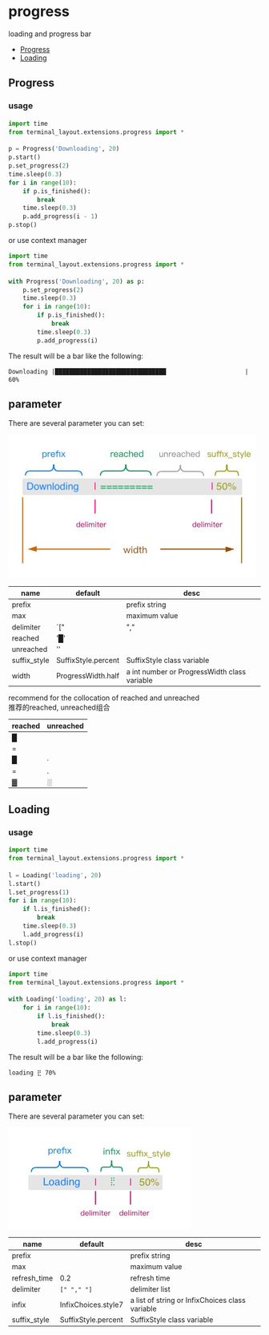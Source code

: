 # progress
loading and progress bar

* [Progress](#Progress)
* [Loading](#Loading)

## Progress

### usage

```python
import time
from terminal_layout.extensions.progress import *

p = Progress('Downloading', 20)
p.start()
p.set_progress(2)
time.sleep(0.3)
for i in range(10):
    if p.is_finished():
        break
    time.sleep(0.3)
    p.add_progress(i - 1)
p.stop()
```

or use context manager
```python
import time
from terminal_layout.extensions.progress import *

with Progress('Downloading', 20) as p:
    p.set_progress(2)
    time.sleep(0.3)
    for i in range(10):
        if p.is_finished():
            break
        time.sleep(0.3)
        p.add_progress(i)
```

The result will be a bar like the following:

```
Downloading |███████████████████████████████                      |  60%
```

## parameter
There are several parameter you can set:

![](../../../pic/progress.jpg)

| name          | default              | desc                                         |
|---------------|----------------------|----------------------------------------------|
| prefix        |                      | prefix string                                |
| max           |                      | maximum value                                |
| delimiter     | `[" |","| "]`        | delimiter list                               |
| reached       | '█'                  |                                              |
| unreached     | ''                   |                                              |
| suffix\_style | SuffixStyle\.percent | SuffixStyle class variable                   |
| width         | ProgressWidth\.half  | a int number or ProgressWidth class variable |

recommend for the collocation of reached and unreached  
推荐的reached, unreached组合  

| reached | unreached |
|---------|-----------|
|   █     |           |
|   =     |           |
|   █     |     ∙     |
|   =     |     .     |
|   ▓     |     ░     |


## Loading

### usage

```python
import time
from terminal_layout.extensions.progress import *

l = Loading('loading', 20)
l.start()
l.set_progress(1)
for i in range(10):
    if l.is_finished():
        break
    time.sleep(0.3)
    l.add_progress(i)
l.stop()
```

or use context manager
```python
import time
from terminal_layout.extensions.progress import *

with Loading('loading', 20) as l:
    for i in range(10):
        if l.is_finished():
            break
        time.sleep(0.3)
        l.add_progress(i)
```

The result will be a bar like the following:

```
loading ⣟ 70%
```

## parameter
There are several parameter you can set:

![](../../../pic/loading.jpg)

| name          | default              | desc                                            |
|---------------|----------------------|-------------------------------------------------|
| prefix        |                      | prefix string                                   |
| max           |                      | maximum value                                   |
| refresh\_time | 0\.2                 | refresh time                                 |
| delimiter     | `[" "," "]`          | delimiter list                                  |
| infix         | InfixChoices\.style7 | a list of string or InfixChoices class variable |
| suffix\_style | SuffixStyle\.percent | SuffixStyle class variable                      |